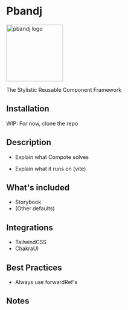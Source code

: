 # Pbandj

<img src="https://github.com/moishinetzer/Pbandj/blob/main/public/logo.png" width=150 alt="pbandj logo" />

The Stylistic Reusable Component Framework

## Installation

WIP: For now, clone the repo

## Description

- Explain what Compote solves

- Explain what it runs on (vite)

## What's included

- Storybook
- (Other defaults)

## Integrations

- TailwindCSS
- ChakraUI

## Best Practices

- Always use forwardRef's

## Notes

